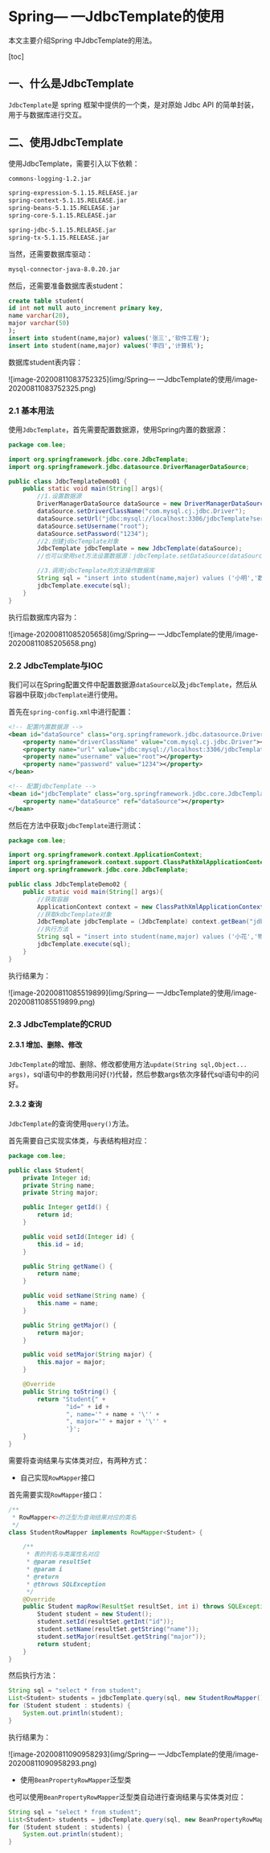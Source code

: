 # Spring— —JdbcTemplate的使用

本文主要介绍Spring 中JdbcTemplate的用法。

[toc]

## 一、什么是JdbcTemplate

`JdbcTemplate`是 spring 框架中提供的一个类，是对原始 Jdbc API 的简单封装，用于与数据库进行交互。



## 二、使用JdbcTemplate

使用JdbcTemplate，需要引入以下依赖：

```markdown
commons-logging-1.2.jar

spring-expression-5.1.15.RELEASE.jar
spring-context-5.1.15.RELEASE.jar
spring-beans-5.1.15.RELEASE.jar
spring-core-5.1.15.RELEASE.jar

spring-jdbc-5.1.15.RELEASE.jar
spring-tx-5.1.15.RELEASE.jar
```

当然，还需要数据库驱动：

```markdown
mysql-connector-java-8.0.20.jar
```

然后，还需要准备数据库表student：

```sql
create table student(
id int not null auto_increment primary key,
name varchar(20),
major varchar(50)
);
insert into student(name,major) values('张三','软件工程');
insert into student(name,major) values('李四','计算机');
```

数据库student表内容：

![image-20200811083752325](img/Spring— —JdbcTemplate的使用/image-20200811083752325.png)

### 2.1 基本用法

使用`JdbcTemplate`，首先需要配置数据源，使用Spring内置的数据源：

```java
package com.lee;

import org.springframework.jdbc.core.JdbcTemplate;
import org.springframework.jdbc.datasource.DriverManagerDataSource;

public class JdbcTemplateDemo01 {
    public static void main(String[] args){
        //1.设置数据源
        DriverManagerDataSource dataSource = new DriverManagerDataSource();
        dataSource.setDriverClassName("com.mysql.cj.jdbc.Driver");
        dataSource.setUrl("jdbc:mysql://localhost:3306/jdbcTemplate?serverTimezone=Asia/Shanghai");
        dataSource.setUsername("root");
        dataSource.setPassword("1234");
        //2.创建jdbcTemplate对象
        JdbcTemplate jdbcTemplate = new JdbcTemplate(dataSource);
        //也可以使用set方法设置数据源：jdbcTemplate.setDataSource(dataSource);

        //3.调用jdbcTemplate的方法操作数据库
        String sql = "insert into student(name,major) values ('小明','数学')";
        jdbcTemplate.execute(sql);
    }
}

```

执行后数据库内容为：

![image-20200811085205658](img/Spring— —JdbcTemplate的使用/image-20200811085205658.png)



### 2.2 JdbcTemplate与IOC

我们可以在Spring配置文件中配置数据源`dataSource`以及`jdbcTemplate`，然后从容器中获取`jdbcTemplate`进行使用。

首先在`spring-config.xml`中进行配置：

```xml
<!-- 配置内置数据源 -->
<bean id="dataSource" class="org.springframework.jdbc.datasource.DriverManagerDataSource">
    <property name="driverClassName" value="com.mysql.cj.jdbc.Driver"></property>
    <property name="url" value="jdbc:mysql://localhost:3306/jdbcTemplate?serverTimezone=Asia/Shanghai"></property>
    <property name="username" value="root"></property>
    <property name="password" value="1234"></property>
</bean>

<!-- 配置jdbcTemplate -->
<bean id="jdbcTemplate" class="org.springframework.jdbc.core.JdbcTemplate">
    <property name="dataSource" ref="dataSource"></property>
</bean>
```

然后在方法中获取`jdbcTemplate`进行测试：

```java
package com.lee;

import org.springframework.context.ApplicationContext;
import org.springframework.context.support.ClassPathXmlApplicationContext;
import org.springframework.jdbc.core.JdbcTemplate;

public class JdbcTemplateDemo02 {
    public static void main(String[] args){
        //获取容器
        ApplicationContext context = new ClassPathXmlApplicationContext("spring-config.xml");
        //获取kdbcTemplate对象
        JdbcTemplate jdbcTemplate = (JdbcTemplate) context.getBean("jdbcTemplate");
        //执行方法
        String sql = "insert into student(name,major) values ('小花','物理')";
        jdbcTemplate.execute(sql);
    }
}

```

执行结果为：

![image-20200811085519899](img/Spring— —JdbcTemplate的使用/image-20200811085519899.png)



### 2.3 JdbcTemplate的CRUD

#### 2.3.1 增加、删除、修改

`JdbcTemplate`的增加、删除、修改都使用方法`update(String sql,Object... args)`，sql语句中的参数用问好(`?`)代替，然后参数args依次序替代sql语句中的问好。



#### 2.3.2 查询

`JdbcTemplate`的查询使用`query()`方法。

首先需要自己实现实体类，与表结构相对应：

```java
package com.lee;

public class Student{
    private Integer id;
    private String name;
    private String major;

    public Integer getId() {
        return id;
    }

    public void setId(Integer id) {
        this.id = id;
    }

    public String getName() {
        return name;
    }

    public void setName(String name) {
        this.name = name;
    }

    public String getMajor() {
        return major;
    }

    public void setMajor(String major) {
        this.major = major;
    }

    @Override
    public String toString() {
        return "Student{" +
                "id=" + id +
                ", name='" + name + '\'' +
                ", major='" + major + '\'' +
                '}';
    }
}

```

需要将查询结果与实体类对应，有两种方式：

- 自己实现`RowMapper`接口

首先需要实现`RowMapper`接口：

```java
/**
 * RowMapper<>的泛型为查询结果对应的类名
 */
class StudentRowMapper implements RowMapper<Student> {

    /**
     * 表的列名与类属性名对应
     * @param resultSet
     * @param i
     * @return
     * @throws SQLException
     */
    @Override
    public Student mapRow(ResultSet resultSet, int i) throws SQLException {
        Student student = new Student();
        student.setId(resultSet.getInt("id"));
        student.setName(resultSet.getString("name"));
        student.setMajor(resultSet.getString("major"));
        return student;
    }
}
```

然后执行方法：

```java
String sql = "select * from student";
List<Student> students = jdbcTemplate.query(sql, new StudentRowMapper());
for (Student student : students) {
    System.out.println(student);
}
```

执行结果为：

![image-20200811090958293](img/Spring— —JdbcTemplate的使用/image-20200811090958293.png)



- 使用`BeanPropertyRowMapper`泛型类

也可以使用`BeanPropertyRowMapper`泛型类自动进行查询结果与实体类对应：

```java
String sql = "select * from student";
List<Student> students = jdbcTemplate.query(sql, new BeanPropertyRowMapper<>(Student.class));
for (Student student : students) {
    System.out.println(student);
}
```

